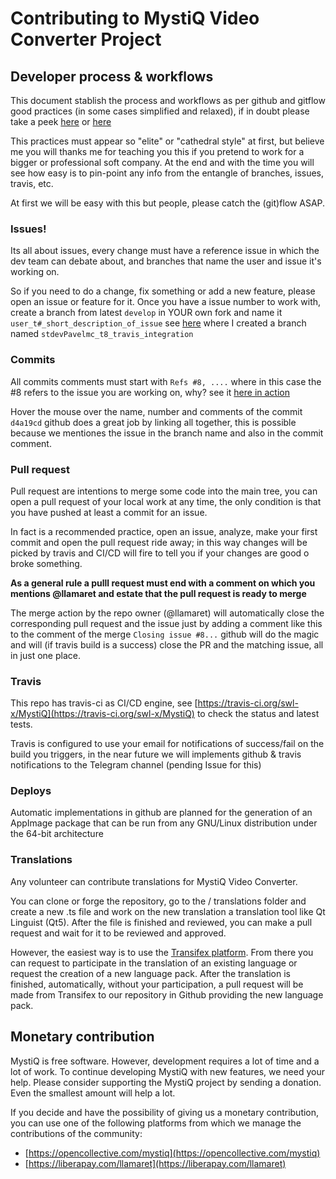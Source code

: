 # Contributing to MystiQ Video Converter Project

## Developer process & workflows

This document stablish the process and workflows as per github and gitflow good practices (in some cases simplified and relaxed), if in doubt please take a peek [here](https://medium.com/@devmrin/learn-complete-gitflow-workflow-basics-how-to-from-start-to-finish-8756ad5b7394) or [here](https://nvie.com/posts/a-successful-git-branching-model/)

This practices must appear so "elite" or "cathedral style" at first, but believe me you will thanks me for teaching you this if you pretend to work for a bigger or professional soft company. At the end and with the time you will see how easy is to pin-point any info from the entangle of branches, issues, travis, etc.

At first we will be easy with this but people, please catch the (git)flow ASAP.

### Issues!

Its all about issues, every change must have a reference issue in which the dev team can debate about, and branches that name the user and issue it's working on.

So if you need to do a change, fix something or add a new feature, please open an issue or feature for it. Once you have a issue number to work with, create a branch from latest `develop` in YOUR own fork and name it `user_t#_short_description_of_issue` see [here](https://github.com/stdevPavelmc/MystiQ/tree/stdevPavelmc_t8_travis_integration) where I created a branch named `stdevPavelmc_t8_travis_integration`

### Commits

All commits comments must start with `Refs #8, ....` where in this case the #8 refers to the issue you are working on, why? see it [here in action](https://github.com/swl-x/MystiQ/issues/8)

Hover the mouse over the name, number and comments of the commit `d4a19cd` github does a great job by linking all together, this is possible because we mentiones the issue in the branch name and also in the commit comment.

### Pull request

Pull request are intentions to merge some code into the main tree, you can open a pull request of your local work at any time, the only condition is that you have pushed at least a commit for an issue.

In fact is a recommended practice, open an issue, analyze, make your first commit and open the pull request ride away; in this way changes will be picked by travis and CI/CD will fire to tell you if your changes are good o broke something.

**As a general rule a pulll request must end with a comment on which you mentions @llamaret and estate that the pull request is ready to merge**

The merge action by the repo owner (@llamaret) will automatically close the corresponding pull request and the issue just by adding a comment like this to the comment of the merge `Closing issue #8...` github will do the magic and will (if travis build is a success) close the PR and the matching issue, all in just one place.

### Travis

This repo has travis-ci as CI/CD engine, see [https://travis-ci.org/swl-x/MystiQ](https://travis-ci.org/swl-x/MystiQ) to check the status and latest tests.

Travis is configured to use your email for notifications of success/fail on the build you triggers, in the near future we will implements github & travis notifications to the Telegram channel (pending Issue for this)

### Deploys

Automatic implementations in github are planned for the generation of an AppImage package that can be run from any GNU/Linux distribution under the 64-bit architecture

### Translations

Any volunteer can contribute translations for MystiQ Video Converter.

You can clone or forge the repository, go to the / translations folder and create a new .ts file and work on the new translation a translation tool like Qt Linguist (Qt5). After the file is finished and reviewed, you can make a pull request and wait for it to be reviewed and approved.

However, the easiest way is to use the [Transifex platform](https://www.transifex.com/swl-x-project/mystiq-video-converter/). From there you can request to participate in the translation of an existing language or request the creation of a new language pack. After the translation is finished, automatically, without your participation, a pull request will be made from Transifex to our repository in Github providing the new language pack.

## Monetary contribution

MystiQ is free software. However, development requires a lot of time and a lot of work. To continue developing MystiQ with new features, we need your help. Please consider supporting the MystiQ project by sending a donation. Even the smallest amount will help a lot.

If you decide and have the possibility of giving us a monetary contribution, you can use one of the following platforms from which we manage the contributions of the community:

- [https://opencollective.com/mystiq](https://opencollective.com/mystiq)
- [https://liberapay.com/llamaret](https://liberapay.com/llamaret)
